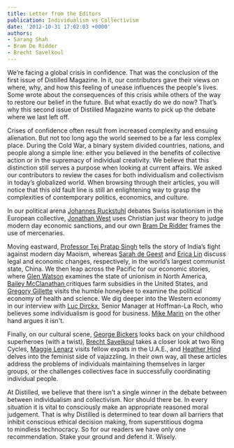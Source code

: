 ```yaml
---
title: Letter from the Editors
publication: Individualism vs Collectivism
date: '2012-10-31 17:02:03 +0000'
authors:
- Sarang Shah
- Bram De Ridder
- Brecht Savelkoul
---
```


We’re facing a global crisis in confidence. That was the conclusion of the first issue of Distilled Magazine. In it, our contributors gave their views on where, why, and how this feeling of unease influences the people's lives. Some wrote about the consequences of this crisis while others of the way to restore our belief in the future. But what exactly do we do now? That’s why this second issue of Distilled Magazine wants to pick up the debate where we last left off.

Crises of confidence often result from increased complexity and ensuing alienation. But not too long ago the world seemed to be a far less complex place. During the Cold War, a binary system divided countries, nations, and people along a simple line: either you believed in the benefits of collective action or in the supremacy of individual creativity. We believe that this distinction still serves a purpose when looking at current affairs. We asked our contributors to review the cases for both individualism and collectivism in today’s globalized world. When browsing through their articles, you will notice that this old fault line is still an enlightening way to grasp the complexities of contemporary politics, economics, and culture.

In our political arena [Johannes Ruckstuhl](http://distilledmagazine.com/the-clockwork-island-in-the-heart-of-europe) debates Swiss isolationism in the European collective, <a href="http://distilledmagazine.com/targeting-people-or-peoples-a-christian-view" target="_blank">Jonathan West</a> uses Christian just war theory to judge modern day economic sanctions, and our own <a href="http://distilledmagazine.com/private-military-companies-and-the-modern-machiavellism" target="_blank">Bram De Ridder</a> frames the use of mercenaries.

Moving eastward, <a href="http://distilledmagazine.com/the-maoist-insurgency-in-india-and-the-prospect-of-peace" target="_blank">Professor Tej Pratap Singh</a> tells the story of India’s fight against modern day Maoism, whereas <a href="http://distilledmagazine.com/chinas-constitution-looking-for-purpose" target="_blank">Sarah de Geest</a> and <a href="http://distilledmagazine.com/state-capitalism-in-china" target="_blank">Erica Lin</a> discuss legal and economic changes, respectively, in the world’s largest communist state, China. We then leap across the Pacific for our economic stories, where <a href="http://distilledmagazine.com/e-pluribus-union/" target="_blank">Glen Watson</a> examines the state of unionism in North America,  <a href="http://distilledmagazine.com/the-animal-farm" target="_blank">Bailey McClanathan </a>critiques farm subsidies in the United States, and <a href="http://distilledmagazine.com/of-hornets-and-honeybees" target="_blank">Gregory Gillette</a> visits the humble honeybee to examine the political economy of health and science. We dig deeper into the Western economy in our interview with <a href="http://distilledmagazine.com/let-the-expert-speak-luc-dirckx-senior-manager" target="_blank">Luc Dirckx</a>, Senior Manager at Hoffman-La Roch, who believes some individualism is good for business. <a href="http://distilledmagazine.com/individualism-is-bad-for-business" target="_blank">Mike Marin</a> on the other hand argues it isn't.

Finally, on our cultural scene, <a href="http://distilledmagazine.com/superheroes-and-the-race-to-post-humanism" target="_blank">George Bickers</a> looks back on your childhood superheroes (with a twist), <a href="http://distilledmagazine.com/two-ways-to-rule-them-all" target="_blank">Brecht Savelkoul</a> takes a closer look at two Ring Cycles, <a href="http://distilledmagazine.com/where-are-you-from" target="_blank">Maggie Lenarz</a> visits fellow expats in the U.A.E., and <a href="http://distilledmagazine.com/the-finer-subtleties-of-vajazzling" target="_blank">Heather Hind</a> delves into the feminist side of vajazzling. In their own way, all these articles address the problems of individuals maintaining themselves in larger groups, or the challenges collectives face in successfully coordinating individual people.

At Distilled, we believe that there isn’t a single winner in the debate between between individualism and collectivism. Nor should there be. In every situation it is vital to consciously make an appropriate reasoned moral judgement. That is why Distilled is determined to tear down all barriers that inhibit conscious ethical decision making, from superstitious dogma to mindless technocracy. So for our readers we have only one recommendation. Stake your ground and defend it. Wisely.
